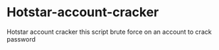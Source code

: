 # Hotstar-account-cracker
Hotstar account cracker this script brute force on an account to crack password
